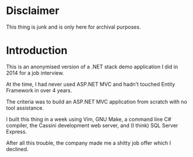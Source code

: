 Disclaimer
==========

This thing is junk and is only here for archival purposes.



Introduction
============

This is an anonymised version of a .NET stack demo application I did in 2014 for
a job interview.

At the time, I had never used ASP.NET MVC and hadn't touched Entity Framework
in over 4 years.

The criteria was to build an ASP.NET MVC application from scratch with no tool assistance.

I built this thing in a week using Vim, GNU Make, a command line C#
compiler, the Cassini development web server, and (I think) SQL Server Express.

After all this trouble, the company made me a shitty job offer which I declined.

